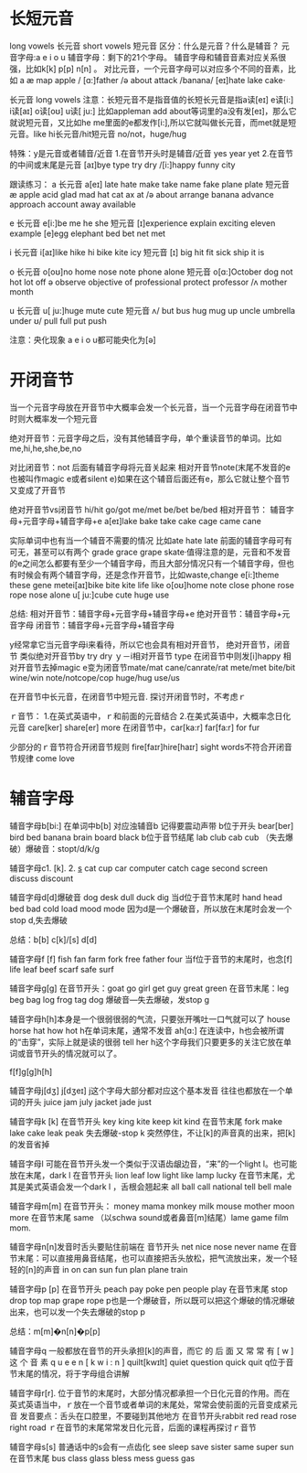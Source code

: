 
# 长短元音
long vowels 长元音
short vowels 短元音
区分：什么是元音？什么是辅音？
元音字母:a e i o u 辅音字母：剩下的21个字母。
辅音字母和辅音音素对应关系很强，比如k[k] p[p] n[n] 。
对比元音，一个元音字母可以对应多个不同的音素，比如
a æ map apple /
[ɑ:]father 
/ə about attack /banana/
[eɪ]hate lake cake·

长元音 long vowels 注意：长短元音不是指音值的长短长元音是指a读[eɪ] e读[i:] i读[aɪ] o读[oʊ] u读[ ju:] 
比如appleman add about等词里的a没有发[eɪ]，那么它就说短元音，又比如he me里面的e都发作[i:],所以它就叫做长元音，而met就是短元音。like hi长元音/hit短元音 no/not，huge/hug

特殊：y是元音或者辅音/近音
1.在音节开头时是辅音/近音 yes year yet
2.在音节的中间或末尾是元音 [aɪ]bye type try dry /[i:]happy
funny city


跟读练习：
a
    长元音
        a[eɪ] late hate make take name fake plane plate
    短元音 
    æ apple acid glad mad hat cat ax at 
    /ə about arrange banana advance approach account away available

e
    长元音 
        e[i:]be me he she
    短元音 
        [ɪ]experience explain exciting eleven example 
        [e]egg elephant bed bet net met

i
    长元音
        i[aɪ]like hike hi bike kite icy
    短元音
        [ɪ] big hit fit sick ship it is

o
    长元音
        o[oʊ]no home nose note phone alone
    短元音
        o[ɑ:]October dog not hot lot off
        ə observe objective of professional protect professor 
        /ʌ mother month

u
    长元音
        u[ ju:]huge mute cute
    短元音
        ʌ/ but bus hug mug up uncle umbrella under 
        ʊ/ pull full put push

注意：央化现象 a e i o u都可能央化为[ə]


# 开闭音节
当一个元音字母放在开音节中大概率会发一个长元音，当一个元音字母在闭音节中时则大概率发一个短元音

绝对开音节：元音字母之后，没有其他辅音字母，单个重读音节的单词。比如 me,hi,he,she,be,no

对比闭音节：not 后面有辅音字母将元音关起来 相对开音节note(末尾不发音的e也被叫作magic e或者silent e)如果在这个辅音后面还有e，那么它就让整个音节又变成了开音节

绝对开音节vs闭音节 hi/hit go/got me/met be/bet be/bed
相对开音节： 辅音字母+元音字母+辅音字母+e a[eɪ]lake bake take cake cage came cane

实际单词中也有当一个辅音不需要的情况 比如ate hate late 前面的辅音字母可有可无，甚至可以有两个 grade grace grape skate·值得注意的是，元音和不发音的e之间怎么都要有至少一个辅音字母，而且大部分情况只有一个辅音字母，但也有时候会有两个辅音字母，还是念作开音节，比如waste,change e[i:]theme these gene metei[aɪ]bike bite kite life like o[oʊ]home note close phone rose rope nose alone u[ ju:]cube cute huge use

总结:
相对开音节：辅音字母+元音字母+辅音字母+e
绝对开音节：辅音字母+元音字母
闭音节：辅音字母+元音字母+辅音字母


y经常拿它当元音字母i来看待，所以它也会具有相对开音节，
绝对开音节，闭音节 类似绝对开音节by try dry
ｙ－i相对开音节 type
在闭音节中则发[i]happy
相对开音节去掉magic e变为闭音节mate/mat cane/canrate/rat mete/met bite/bit wine/win note/notcope/cop huge/hug use/us

在开音节中长元音，在闭音节中短元音.
探讨开闭音节时，不考虑ｒ

ｒ音节：
1.在英式英语中，ｒ和前面的元音结合
2.在美式英语中，大概率念日化元音 care[ker] share[er]
more 在闭音节中，car[ka:r] far[fa:r] for fur

少部分的ｒ音节符合开闭音节规则 fire[faɪr]hire[haɪr] sight
words不符合开闭音节规律 come love

# 辅音字母
辅音字母b[bi:] 在单词中b[b] 对应浊辅音b 记得要震动声带
b位于开头 bear[ber] bird bed banana brain board black
b位于音节结尾 lab club cab cub
（失去爆破）爆破音：stopt/d/k/g

辅音字母c1. [k]. 2. [s](后面课程讲解) cat cup car computer catch cage second screen discuss discount

辅音字母d[d]爆破音 dog desk dull duck dig
当d位于音节末尾时 hand head bed bad cold load mood mode
因为d是一个爆破音，所以放在末尾时会发一个stop d,失去爆破

总结：b[b] c[k]/[s] d[d]


辅音字母f [f]
fish fan farm fork free father four
当f位于音节的末尾时，也念[f] life leaf beef scarf safe surf

辅音字母g[g] 
在音节开头：goat go girl get guy great green
在音节末尾：leg beg bag log frog tag dog
爆破音—失去爆破，发stop g

辅音字母h[h]本身是一个很弱很弱的气流，只要张开嘴吐一口气就可以了 
house horse hat how hot
h在单词末尾，通常不发音 ah[ɑ:]
在连读中，h也会被所谓的“击穿”，实际上就是读的很弱 tell her h这个字母我们只要更多的关注它放在单词或音节开头的情况就可以了。

f[f]g[g]h[h]


辅音字母j[dʒ] j[dʒeɪ] j这个字母大部分都对应这个基本发音 往往也都放在一个单词的开头
juice jam july jacket jade just

辅音字母k [k] 
在音节开头 key king kite keep kit kind
在音节末尾 fork make lake cake leak peak
失去爆破-stop k 突然停住，不让[k]的声音真的出来，把[k]的发音省掉

辅音字母l 可能在音节开头发一个类似于汉语齿龈边音，“来”的一个light l。也可能放在末尾，dark l
在音节开头 lion leaf low light like lamp lucky
在音节末尾，尤其是美式英语会发一个dark l ，舌根会翘起来 all ball call national tell bell male

辅音字母m[m] 在音节开头： money mama monkey milk mouse mother moon more
在音节末尾 same （以schwa sound或者鼻音[m]结尾）lame game film mom.

辅音字母n[n]发音时舌头要贴住前端在
音节开头 net nice nose never name
在音节末尾：可以直接用鼻音结尾，也可以直接把舌头放松，把气流放出来，发一个轻轻的[n]的声音 in on can sun fun plan plane train

辅音字母p [p] 
在音节开头 peach pay poke pen people play
在音节末尾 stop drop top map grape rope
p也是一个爆破音，所以既可以把这个爆破的情况爆破出来，也可以发一个失去爆破的stop p

总结：m[m]�n[n]�p[p]


辅音字母q 一般都放在音节的开头承担[k]的声音，而它 的 后 面 又 常 常 有 
[ w ] 这 个 音 素 q u e e n [ k w i : n ] quilt[kwɪlt] quiet question quick quit
q位于音节末尾的情况，将于字母组合讲解

辅音字母r[r]. 位于音节的末尾时，大部分情况都承担一个日化元音的作用。而在英式英语当中，ｒ放在一个音节或者单词的末尾处，常常会使前面的元音变成紧元音
发音要点：舌头在口腔里，不要碰到其他地方
在音节开头rabbit red read rose right road
ｒ在音节的末尾常常发日化元音，后面的课程再探讨ｒ音节


辅音字母s[s] 普通话中的s会有一点齿化 see sleep save sister same super sun
在音节末尾 bus class glass bless mess guess gas